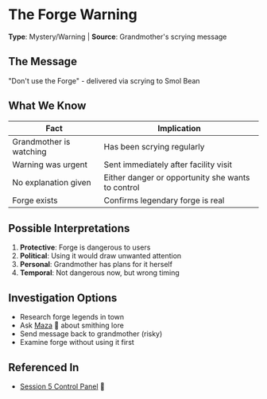 # The Forge Warning
**Type**: Mystery/Warning | **Source**: Grandmother's scrying message

## The Message
"Don't use the Forge" - delivered via scrying to Smol Bean

## What We Know
| Fact | Implication |
|------|-------------|
| Grandmother is watching | Has been scrying regularly |
| Warning was urgent | Sent immediately after facility visit |
| No explanation given | Either danger or opportunity she wants to control |
| Forge exists | Confirms legendary forge is real |

## Possible Interpretations
1. **Protective**: Forge is dangerous to users
2. **Political**: Using it would draw unwanted attention
3. **Personal**: Grandmother has plans for it herself
4. **Temporal**: Not dangerous now, but wrong timing

## Investigation Options
- Research forge legends in town
- Ask [Maza](../../lore/characters/pc/maza.md) 📍 about smithing lore
- Send message back to grandmother (risky)
- Examine forge without using it first

## Referenced In
- [Session 5 Control Panel](../00-INDEX.md) 📍